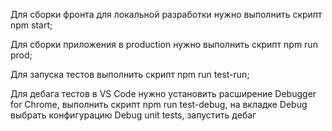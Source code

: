 Для сборки фронта для локальной разработки нужно выполнить скрипт npm start;

Для сборки приложения в production нужно выполнить скрипт npm run prod;

Для запуска тестов выполнить скрипт npm run test-run;

Для дебага тестов в VS Code нужно установить расширение Debugger for Chrome, выполнить скрипт npm run test-debug,
на вкладке Debug выбрать конфигурацию Debug unit tests, запустить дебаг